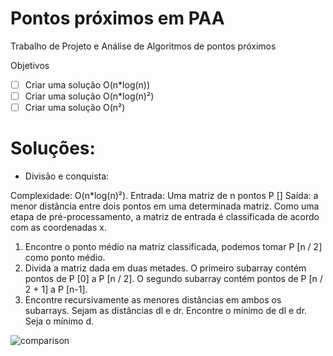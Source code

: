# Pontos próximos em PAA

Trabalho de Projeto e Análise de Algoritmos de pontos próximos

Objetivos

- [ ] Criar uma solução O(n*log(n)) 
- [ ] Criar uma solução O(n*log(n)²)
- [ ] Criar uma solução O(n²) 

# Soluções:

 * Divisão e conquista:

Complexidade: O(n*log(n)²).
Entrada: Uma matriz de n pontos P []
Saída: a menor distância entre dois pontos em uma determinada matriz.
Como uma etapa de pré-processamento, a matriz de entrada é classificada de acordo com as coordenadas x.
1) Encontre o ponto médio na matriz classificada, podemos tomar P [n / 2] como ponto médio.
2) Divida a matriz dada em duas metades. O primeiro subarray contém pontos de P [0] a P [n / 2]. O segundo subarray contém pontos de P [n / 2 + 1] a P [n-1].
3) Encontre recursivamente as menores distâncias em ambos os subarrays. Sejam as distâncias dl e dr. Encontre o mínimo de dl e dr. Seja o mínimo d.

![comparison](img/comparison.jpg)
